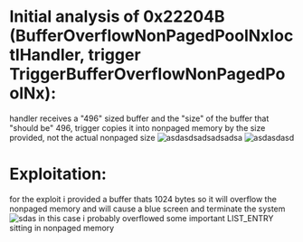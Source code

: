 # Initial analysis of 0x22204B (BufferOverflowNonPagedPoolNxIoctlHandler, trigger TriggerBufferOverflowNonPagedPoolNx):
handler receives a "496" sized buffer and the "size" of the buffer that "should be" 496, trigger copies it
into nonpaged memory by the size provided, not the actual nonpaged size
![asdasdsadsadsadsa](https://github.com/shaygitub/MY-HEVD/assets/122000611/16f8247e-a7b4-4f8a-aec7-13a9b1d9b620)
![asdasdasd](https://github.com/shaygitub/MY-HEVD/assets/122000611/fe8b4228-4c4c-443a-b367-92d9a1c881bf)

# Exploitation:
for the exploit i provided a buffer thats 1024 bytes so it will overflow the nonpaged memory and will cause
a blue screen and terminate the system
![sdas](https://github.com/shaygitub/MY-HEVD/assets/122000611/ac259d05-b64d-4423-9014-f422cd5f02c8)
in this case i probably overflowed some important LIST_ENTRY sitting in nonpaged memory
